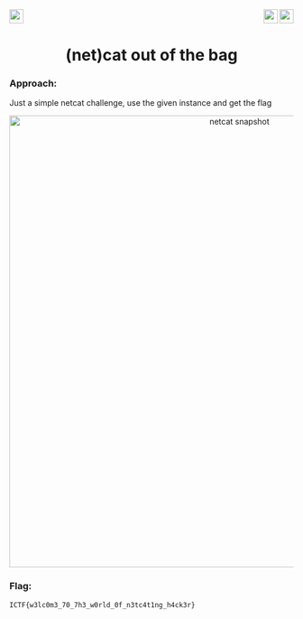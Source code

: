 <div>
   <a href="https://indy.ctf.eng.run/challenge/27"><img src="https://img.shields.io/badge/(net)cat out of the bag%20--%202-Click%20to%20Solve-green[700]" height="25"></a>
  <img src="https://img.shields.io/badge/Points%3A-100-red" align="right" height="25">
     <img src="https://img.shields.io/badge/Category%3A%20-Programming-orange" align="right" height="25">

</div>

<div align="center">
<h1>(net)cat out of the bag</h1>
</div>

### Approach:

Just a simple netcat challenge, use the given instance and get the flag

<div align="center">
<img width="800" alt="netcat snapshot" src="https://user-images.githubusercontent.com/91147942/175776292-4aa206d8-c980-4cc2-b20f-fed636b83565.png">
</div>

### Flag: 

```ICTF{w3lc0m3_70_7h3_w0rld_0f_n3tc4t1ng_h4ck3r}```